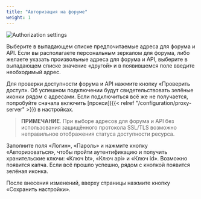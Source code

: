 ```yaml
---
title: "Авторизация на форуме"
weight: 1
---
```


![Authorization settings](/images/configuration/authorization-forum.png)

Выберите в выпадающем списке предпочитаемые адреса для форума и API.
Если вы располагаете персональным зеркалом для форума, либо желаете указать произвольные адреса для форума и API, выберите в выпадающем списке значение «другой» и в появившемся поле введите необходимый адрес.

Для проверки доступности форума и API нажмите кнопку «Проверить доступ».
Об успешном подключении будут свидетельствовать зелёные иконки рядом с адресами.
Если подключиться всё же не получается, попробуйте сначала включить [прокси]({{< relref "/configuration/proxy-server" >}}) в настройках.

>**ПРИМЕЧАНИЕ**. При выборе адресов для форума и API без использования защищённого протокола SSL/TLS возможно неправильное отображения статуса доступности ресурса.

Заполните поля «Логин», «Пароль» и нажмите кнопку «Авторизоваться», чтобы пройти аутентификацию и получить хранительские ключи:  «Ключ bt», «Ключ api» и «Ключ id». Возможно появится капча. Если всё прошло успешно, рядом с кнопкой появится зелёная иконка.

После внесения изменений, вверху страницы нажмите кнопку «Сохранить настройки».
